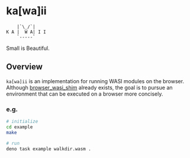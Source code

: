 # ka[wa]ii

```plane
    |`\_/`|
K A |  W A| I I
    `-----`
```

Small is Beautiful.

## Overview

`ka[wa]ii` is an implementation for running WASI modules on the browser.
Although [browser_wasi_shim](https://github.com/bjorn3/browser_wasi_shim)
already exists, the goal is to pursue an environment that can be executed on a
browser more concisely.

### e.g.

```sh
# initialize
cd example
make

# run
deno task example walkdir.wasm .
```
